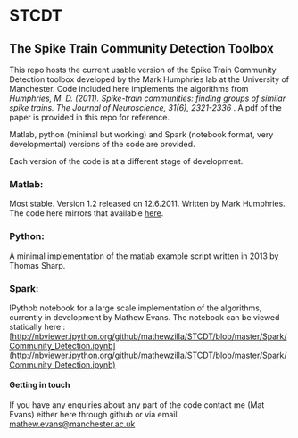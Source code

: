 STCDT
=====

## The Spike Train Community Detection Toolbox

This repo hosts the current usable version of the Spike Train Community Detection toolbox developed by the Mark Humphries lab at the University of Manchester. Code included here implements the algorithms from _Humphries, M. D. (2011). Spike-train communities: finding groups of similar spike trains. The Journal of Neuroscience, 31(6), 2321-2336_ . A pdf of the paper is provided in this repo for reference.

Matlab, python (minimal but working) and Spark (notebook format, very developmental) versions of the code are provided.

Each version of the code is at a different stage of development.

### Matlab:
Most stable. Version 1.2 released on 12.6.2011. Written by Mark Humphries. The code here mirrors that available [here](http://www.systemsneurophysiologylab.ls.manchester.ac.uk/code/analysis/ "Humphries lab website").

### Python:
A minimal implementation of the matlab example script written in 2013 by Thomas Sharp.

### Spark:
IPythob notebook for a large scale implementation of the algorithms, currently in development by Mathew Evans. The notebook can be viewed statically here : [http://nbviewer.ipython.org/github/mathewzilla/STCDT/blob/master/Spark/Community_Detection.ipynb](http://nbviewer.ipython.org/github/mathewzilla/STCDT/blob/master/Spark/Community_Detection.ipynb)


#### Getting in touch
If you have any enquiries about any part of the code contact me (Mat Evans) either here through github or via email [mathew.evans@manchester.ac.uk](mailto:mat.evans@sheffield.ac.uk "I have the internets")